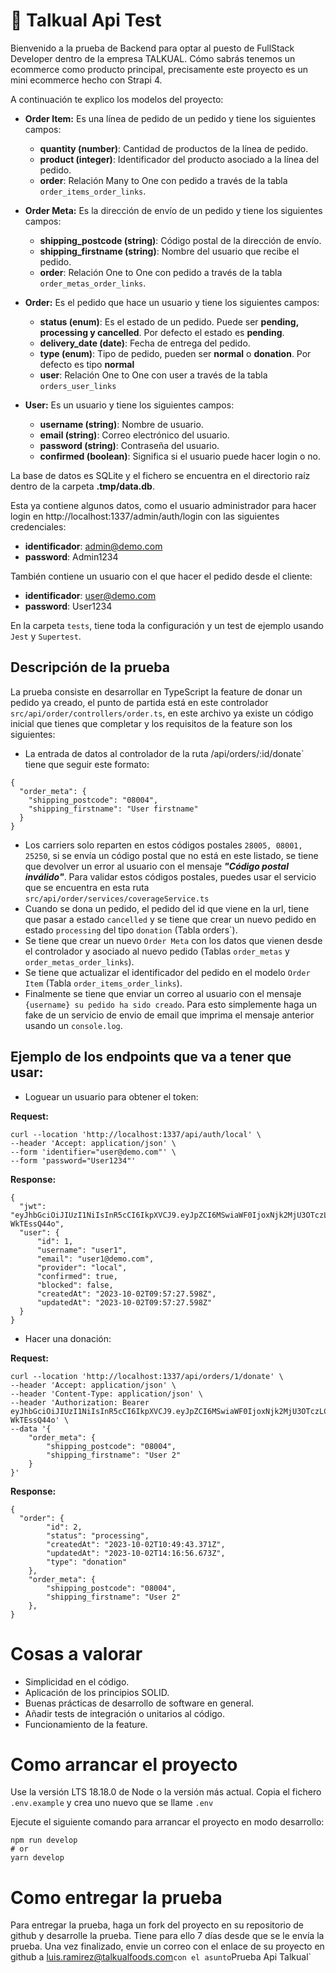 # 🚀 Talkual Api Test
Bienvenido a la prueba de Backend para optar al puesto de FullStack Developer dentro de la empresa TALKUAL. 
Cómo sabrás tenemos un ecommerce como producto principal, precisamente este proyecto es un mini ecommerce hecho con Strapi 4.

A continuación te explico los modelos del proyecto:
- **Order Item:** Es una línea de pedido de un pedido y tiene los siguientes campos:
  - **quantity (number)**: Cantidad de productos de la línea de pedido.
  - **product (integer)**: Identificador del producto asociado a la línea del pedido.
  - **order**: Relación Many to One con pedido a través de la tabla `order_items_order_links`.


- **Order Meta:** Es la dirección de envío de un pedido y tiene los siguientes campos:
  - **shipping_postcode (string)**: Código postal de la dirección de envío.
  - **shipping_firstname (string)**: Nombre del usuario que recibe el pedido.
  - **order**: Relación One to One con pedido a través de la tabla `order_metas_order_links`.


- **Order:** Es el pedido que hace un usuario y tiene los siguientes campos:
  - **status (enum)**: Es el estado de un pedido. Puede ser **pending, processing y cancelled**. Por defecto el estado es **pending**.
  - **delivery_date (date)**: Fecha de entrega del pedido.
  - **type (enum)**: Tipo de pedido, pueden ser **normal** o **donation**. Por defecto es tipo **normal**
  - **user**: Relación One to One con user a través de la tabla `orders_user_links`


- **User:** Es un usuario y tiene los siguientes campos:
  - **username (string)**: Nombre de usuario.
  - **email (string)**: Correo electrónico del usuario.
  - **password (string)**: Contraseña del usuario.
  - **confirmed (boolean)**: Significa si el usuario puede hacer login o no.

La base de datos es SQLite y el fichero se encuentra en el directorio raíz dentro de la carpeta **.tmp/data.db**. 

Esta ya contiene algunos datos, como el usuario administrador para hacer login en http://localhost:1337/admin/auth/login con las siguientes credenciales:
- **identificador**: admin@demo.com 
- **password**: Admin1234

También contiene un usuario con el que hacer el pedido desde el cliente:
- **identificador**: user@demo.com
- **password**: User1234

En la carpeta `tests`, tiene toda la configuración y un test de ejemplo usando `Jest` y `Supertest`.

## Descripción de la prueba
La prueba consiste en desarrollar en TypeScript la feature de donar un pedido ya creado, el punto de partida está en este controlador
`src/api/order/controllers/order.ts`, en este archivo ya existe un código inicial que tienes que completar 
y los requisitos de la feature son los siguientes:
- La entrada de datos al controlador de la ruta /api/orders/:id/donate` tiene que seguir este formato:
```
{
  "order_meta": {
    "shipping_postcode": "08004",
    "shipping_firstname": "User firstname"
  }
}
```
- Los carriers solo reparten en estos códigos postales `28005, 08001, 25250`, si se envía un código postal
que no está en este listado, se tiene que devolver un error al usuario con el mensaje ***"Código postal inválido"***.
Para validar estos códigos postales, puedes usar el servicio que se encuentra en esta ruta `src/api/order/services/coverageService.ts`
- Cuando se dona un pedido, el pedido del id que viene en la url, tiene que pasar a estado `cancelled` y se tiene que crear un nuevo pedido en estado `processing` del tipo `donation` (Tabla orders`). 
- Se tiene que crear un nuevo `Order Meta` con los datos que vienen desde el controlador y asociado al nuevo pedido (Tablas `order_metas` y `order_metas_order_links`).
- Se tiene que actualizar el identificador del pedido en el modelo `Order Item` (Tabla `order_items_order_links`).
- Finalmente se tiene que enviar un correo al usuario con el mensaje `{username} su pedido ha sido creado`. 
Para esto simplemente haga un fake de un servicio de envio de email que imprima el mensaje anterior usando un `console.log`.

## Ejemplo de los endpoints que va a tener que usar:
- Loguear un usuario para obtener el token:

**Request:**
```
curl --location 'http://localhost:1337/api/auth/local' \
--header 'Accept: application/json' \
--form 'identifier="user@demo.com"' \
--form 'password="User1234"'
```
**Response:**
```
{
  "jwt": "eyJhbGciOiJIUzI1NiIsInR5cCI6IkpXVCJ9.eyJpZCI6MSwiaWF0IjoxNjk2MjU3OTczLCJleHAiOjE2OTg4NDk5NzN9.7DVxXOkaF80QJ4CGkqjC64u85Ph7DOBC-WkTEssQ44o",
  "user": {
      "id": 1,
      "username": "user1",
      "email": "user1@demo.com",
      "provider": "local",
      "confirmed": true,
      "blocked": false,
      "createdAt": "2023-10-02T09:57:27.598Z",
      "updatedAt": "2023-10-02T09:57:27.598Z"
  }
}
```
- Hacer una donación:

**Request:**
```
curl --location 'http://localhost:1337/api/orders/1/donate' \
--header 'Accept: application/json' \
--header 'Content-Type: application/json' \
--header 'Authorization: Bearer eyJhbGciOiJIUzI1NiIsInR5cCI6IkpXVCJ9.eyJpZCI6MSwiaWF0IjoxNjk2MjU3OTczLCJleHAiOjE2OTg4NDk5NzN9.7DVxXOkaF80QJ4CGkqjC64u85Ph7DOBC-WkTEssQ44o' \
--data '{
    "order_meta": {
        "shipping_postcode": "08004",
        "shipping_firstname": "User 2"
    }
}'
```

**Response:**

```
{
  "order": {
        "id": 2,
        "status": "processing",
        "createdAt": "2023-10-02T10:49:43.371Z",
        "updatedAt": "2023-10-02T14:16:56.673Z",
        "type": "donation"
    },
    "order_meta": {
        "shipping_postcode": "08004",
        "shipping_firstname": "User 2"
    },
}
```

# Cosas a valorar
- Simplicidad en el código.
- Aplicación de los principios SOLID.
- Buenas prácticas de desarrollo de software en general.
- Añadir tests de integración o unitarios al código.
- Funcionamiento de la feature.

# Como arrancar el proyecto
Use la versión LTS 18.18.0 de Node o la versión más actual.
Copia el fichero `.env.example` y crea uno nuevo que se llame `.env`

Ejecute el siguiente comando para arrancar el proyecto en modo desarrollo:
```
npm run develop
# or
yarn develop
```

# Como entregar la prueba
Para entregar la prueba, haga un fork del proyecto en su repositorio de github y desarrolle la prueba. 
Tiene para ello 7 días desde que se le envía la prueba. Una vez finalizado, envie un correo con el enlace de su proyecto
en github a luis.ramirez@talkualfoods.com` con el asunto `Prueba Api Talkual`
